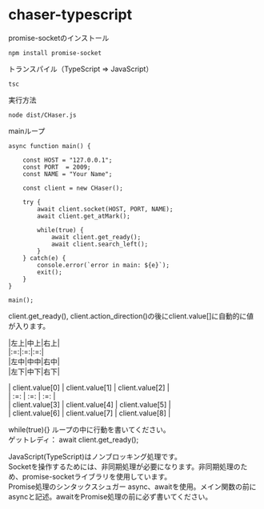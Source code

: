 # chaser-typescript

promise-socketのインストール
```
npm install promise-socket
```

トランスパイル（TypeScript => JavaScript）
```
tsc
```


実行方法
```
node dist/CHaser.js
```

mainループ
```TypeScript:main()
async function main() {

    const HOST = "127.0.0.1";
    const PORT  = 2009;
    const NAME = "Your Name";
    
    const client = new CHaser();
    
    try {
        await client.socket(HOST, PORT, NAME);
        await client.get_atMark();

        while(true) {
            await client.get_ready();
            await client.search_left();
        }
    } catch(e) {
        console.error(`error in main: ${e}`);
        exit();
    }
}

main();
```

client.get_ready(), client.action_direction()の後にclient.value[]に自動的に値が入ります。  

|左上|中上|右上|  
|:=:|:=:|:=:|  
|左中|中中|右中|  
|左下|中下|右下|  
  

| client.value[0] | client.value[1] | client.value[2] |  
| :=: | :=: | :=: |  
| client.value[3] | client.value[4] | client.value[5] |  
| client.value[6] | client.value[7] | client.value[8] |  
  
  
while(true){} ループの中に行動を書いてください。  
ゲットレディ： await client.get_ready();  

JavaScript(TypeScript)はノンブロッキング処理です。  
Socketを操作するためには、非同期処理が必要になります。非同期処理のため、promise-socketライブラリを使用しています。  
Promise処理のシンタックスシュガー async、awaitを使用。メイン関数の前にasyncと記述。awaitをPromise処理の前に必ず書いてください。  


